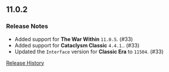 ## 11.0.2

### Release Notes

- Added support for **The War Within** `11.0.5`. (#33)
- Added support for **Cataclysm Classic** `4.4.1`.. (#33)
- Updated the `Interface` version for **Classic Era** to `11504`. (#33)

[Release History](https://github.com/SFX-WoW/Masque_Dominos/wiki/History)
